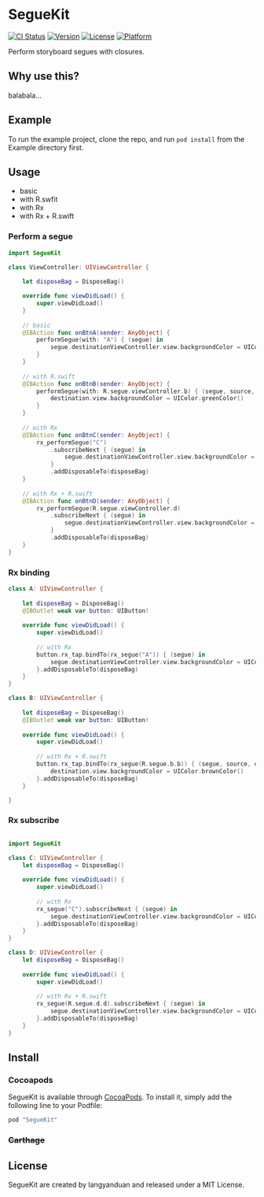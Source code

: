 # SegueKit

[![CI Status](http://img.shields.io/travis/langyanduan/SegueKit.svg?style=flat)](https://travis-ci.org/langyanduan/SegueKit)
[![Version](https://img.shields.io/cocoapods/v/SegueKit.svg?style=flat)](http://cocoapods.org/pods/SegueKit)
[![License](https://img.shields.io/cocoapods/l/SegueKit.svg?style=flat)](http://cocoapods.org/pods/SegueKit)
[![Platform](https://img.shields.io/cocoapods/p/SegueKit.svg?style=flat)](http://cocoapods.org/pods/SegueKit)

Perform storyboard segues with closures.

## Why use this?

balabala...

## Example

To run the example project, clone the repo, and run `pod install` from the Example directory first.

## Usage

* basic
* with R.swfit
* with Rx
* with Rx + R.swift

### Perform a segue

```swift
import SegueKit

class ViewController: UIViewController {
    
    let disposeBag = DisposeBag()

    override func viewDidLoad() {
        super.viewDidLoad()
    }
    
    // basic
    @IBAction func onBtnA(sender: AnyObject) {
        performSegue(with: "A") { (segue) in
            segue.destinationViewController.view.backgroundColor = UIColor.yellowColor()
        }
    }
    
    // with R.swift
    @IBAction func onBtnB(sender: AnyObject) {
        performSegue(with: R.segue.viewController.b) { (segue, source, destination) in
            destination.view.backgroundColor = UIColor.greenColor()
        }
    }
    
    // with Rx
    @IBAction func onBtnC(sender: AnyObject) {
        rx_performSegue("C")
            .subscribeNext { (segue) in
                segue.destinationViewController.view.backgroundColor = UIColor.redColor()
            }
            .addDisposableTo(disposeBag)
    }
    
    // with Rx + R.swift
    @IBAction func onBtnD(sender: AnyObject) {
        rx_performSegue(R.segue.viewController.d)
            .subscribeNext { (segue) in
                segue.destinationViewController.view.backgroundColor = UIColor.blueColor()
            }
            .addDisposableTo(disposeBag)
    }
}

```

### Rx binding

```swift
class A: UIViewController {
    
    let disposeBag = DisposeBag()
    @IBOutlet weak var button: UIButton!
    
    override func viewDidLoad() {
        super.viewDidLoad()
        
        // with Rx
        button.rx_tap.bindTo(rx_segue("A")) { (segue) in
            segue.destinationViewController.view.backgroundColor = UIColor.blackColor()
        }.addDisposableTo(disposeBag)
    }
}

class B: UIViewController {
    
    let disposeBag = DisposeBag()
    @IBOutlet weak var button: UIButton!
    
    override func viewDidLoad() {
        super.viewDidLoad()
        
        // with Rx + R.swift
        button.rx_tap.bindTo(rx_segue(R.segue.b.b)) { (segue, source, destination) in
            destination.view.backgroundColor = UIColor.brownColor()
        }.addDisposableTo(disposeBag)
    }

}
```

### Rx subscribe

```swift

import SegueKit

class C: UIViewController {
    let disposeBag = DisposeBag()
    
    override func viewDidLoad() {
        super.viewDidLoad()
        
        // with Rx
        rx_segue("C").subscribeNext { (segue) in
            segue.destinationViewController.view.backgroundColor = UIColor.purpleColor()
        }.addDisposableTo(disposeBag)
    }
}

class D: UIViewController {
    let disposeBag = DisposeBag()
    
    override func viewDidLoad() {
        super.viewDidLoad()
        
        // with Rx + R.swift
        rx_segue(R.segue.d.d).subscribeNext { (segue) in
            segue.destinationViewController.view.backgroundColor = UIColor.orangeColor()
        }.addDisposableTo(disposeBag)
    }
}

```

## Install

### Cocoapods

SegueKit is available through [CocoaPods](http://cocoapods.org). To install
it, simply add the following line to your Podfile:

```ruby
pod "SegueKit"
```

### ~~Carthage~~


## License

SegueKit are created by langyanduan and released under a MIT License.